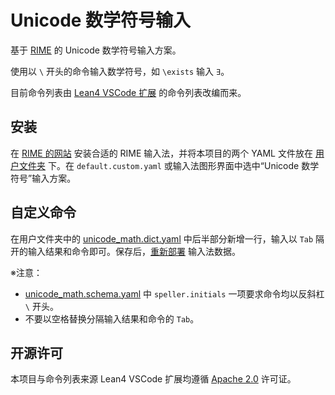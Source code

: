 # Unicode 数学符号输入

基于 [RIME](https://rime.im) 的 Unicode 数学符号输入方案。

使用以 `\` 开头的命令输入数学符号，如 `\exists` 输入 `∃`。

目前命令列表由 [Lean4 VSCode 扩展](https://github.com/leanprover/vscode-lean4/tree/master) 的命令列表改编而来。

## 安装

在 [RIME 的网站](https://rime.im) 安装合适的 RIME 输入法，并将本项目的两个 YAML 文件放在 [用户文件夹](https://github.com/rime/home/wiki/UserData) 下。在 `default.custom.yaml` 或输入法图形界面中选中“Unicode 数学符号”输入方案。

## 自定义命令

在用户文件夹中的 [unicode_math.dict.yaml](./unicode_math.dict.yaml) 中后半部分新增一行，输入以 <code>Tab</code> 隔开的输入结果和命令即可。保存后，[重新部署](https://github.com/rime/home/wiki/CustomizationGuide#%E9%87%8D%E6%96%B0%E4%BD%88%E7%BD%B2%E7%9A%84%E6%93%8D%E4%BD%9C%E6%96%B9%E6%B3%95) 输入法数据。

※注意：
- [unicode_math.schema.yaml](./unicode_math.schema.yaml) 中 `speller.initials` 一项要求命令均以反斜杠 `\` 开头。
- 不要以空格替换分隔输入结果和命令的 <code>Tab</code>。

## 开源许可

本项目与命令列表来源 Lean4 VSCode 扩展均遵循 [Apache 2.0](./LICENSE) 许可证。
